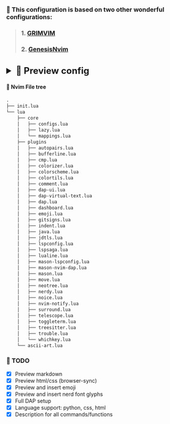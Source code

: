 ### 🙏 This configuration is based on two other wonderful configurations:
> ###  1. [GRIMVIM](https://github.com/bibjaw99/workstation)
> ###  2. [GenesisNvim](https://github.com/Zproger/GenesisNvim)
<br />
<details>
    <summary style="font-size: 24px;"><strong>👀 Preview config</strong></summary>
    
+   <details>
        <summary style="font-size: 1.0em; font-weight: bold;">Start page</summary>
        <img src="./screenshots/dashboard.png" alt="dashboard">
    </details>

+    <details>
        <summary style="font-size: 1.0em; font-weight: bold;">Navigation</summary>
        <img src="./screenshots/laspsaga-and-nvim-tree.png" alt="lspsaga">
        <img src="./screenshots/telescope-gc.png" alt="telescope">
        <img src="./screenshots/telescope-gs.png" alt="telescope">
        <img src="./screenshots/telescope-ff.png" alt="telescope">
        <img src="./screenshots/toggelterm.png" alt="toggelterm">
        <img src="./screenshots/todo.png" alt="toggelterm">
        <img src="./screenshots/gitsigns.png" alt="LSP">
     </details>

+   <details>
        <summary style="font-size: 1.0em; font-weight: bold;">Language Server Protocol support</summary>
        <img src="./screenshots/java.png" alt="LSP">
        <img src="./screenshots/lsp-info-python.png" alt="LSP">
        <img src="./screenshots/lsp-info-jdtls.png" alt="LSP">
     </details>

+    <details>
        <summary style="font-size: 1.0em; font-weight: bold;">Debug Adapter Protocol client support</summary>
        <img src="./screenshots/dap-demonstration.png" alt="DAP">
     </details>

+    <details>
        <summary style="font-size: 1.0em; font-weight: bold;">Preview and insert emoji/nerd font glyphs</summary>
        <img src="./screenshots/emoji.png" alt="emoji">
        <img src="./screenshots/glyphs.png" alt="emoji">
     </details>

+    <details>
        <summary style="font-size: 1.0em; font-weight: bold;">Preview markdown file</summary>
        <img src="./screenshots/markdown.png" alt="markdown">
     </details>

+    <details>
        <summary style="font-size: 1.0em; font-weight: bold;">Syncing with the browser</summary>
        <img src="./screenshots/browser-sync.png" alt="markdown">
     </details>

+    <details>
        <summary style="font-size: 1.0em; font-weight: bold;">Tools for working with colors</summary>
        <img src="./screenshots/colors.png" alt="markdown">
     </details>

</details>

#### 📁 Nvim File tree

```
.
├── init.lua
└── lua
    ├── core
    │   ├── configs.lua
    │   ├── lazy.lua
    │   └── mappings.lua
    ├── plugins
    │   ├── autopairs.lua
    │   ├── bufferline.lua
    │   ├── cmp.lua
    │   ├── colorizer.lua
    │   ├── colorscheme.lua
    │   ├── colortils.lua
    │   ├── comment.lua
    │   ├── dap-ui.lua
    │   ├── dap-virtual-text.lua
    │   ├── dap.lua
    │   ├── dashboard.lua
    │   ├── emoji.lua
    │   ├── gitsigns.lua
    │   ├── indent.lua
    │   ├── java.lua
    │   ├── jdtls.lua
    │   ├── lspconfig.lua
    │   ├── lspsaga.lua
    │   ├── lualine.lua
    │   ├── mason-lspconfig.lua
    │   ├── mason-nvim-dap.lua
    │   ├── mason.lua
    │   ├── move.lua
    │   ├── neotree.lua
    │   ├── nerdy.lua
    │   ├── noice.lua
    │   ├── nvim-notify.lua
    │   ├── surround.lua
    │   ├── telescope.lua
    │   ├── toggleterm.lua
    │   ├── treesitter.lua
    │   ├── trouble.lua
    │   └── whichkey.lua
    └── ascii-art.lua
```
 
### 📜 TODO

- [x] Preview markdown
- [x] Preview html/css (browser-sync)
- [x] Preview and insert emoji
- [x] Preview and insert nerd font glyphs
- [x] Full DAP setup
- [x] Language support: python, css, html
- [x] Description for all commands/functions
